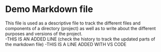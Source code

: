 # Demo Markdown file

This file is used as a descriptive file to track the different files and components of a directory (project) as well as to write about the different purposes and versions of the project.  
-THIS IS AN ADDED LINE (check the history to track the updated parts of the markdown file)
-THIS IS A LINE ADDED WITH VS CODE
